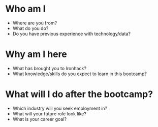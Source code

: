 # Who am I

* Where are you from?
* What do you do?
* Do you have previous experience with technology/data?

# Why am I here


* What has brought you to Ironhack?
* What knowledge/skills do you expect to learn in this bootcamp?

# What will I do after the bootcamp?

* Which industry will you seek employment in?
* What will your future role look like?
* What is your career goal?